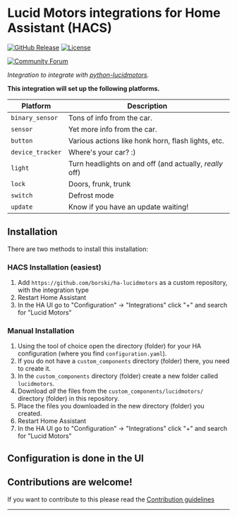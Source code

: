 # Lucid Motors integrations for Home Assistant (HACS)

[![GitHub Release][releases-shield]][releases]
[![License][license-shield]](LICENSE)

[![Community Forum][forum-shield]][forum]

_Integration to integrate with [python-lucidmotors][python-lucidmotors]._

**This integration will set up the following platforms.**

Platform | Description
-- | --
`binary_sensor` | Tons of info from the car.
`sensor` | Yet more info from the car.
`button` | Various actions like honk horn, flash lights, etc.
`device_tracker` | Where's your car? :)
`light` | Turn headlights on and off (and actually, *really* off)
`lock` | Doors, frunk, trunk
`switch` | Defrost mode
`update` | Know if you have an update waiting!

## Installation
There are two methods to install this installation:

### HACS Installation (easiest)
1. Add `https://github.com/borski/ha-lucidmotors` as a custom repository, with the integration type
1. Restart Home Assistant
1. In the HA UI go to "Configuration" -> "Integrations" click "+" and search for "Lucid Motors"

### Manual Installation
1. Using the tool of choice open the directory (folder) for your HA configuration (where you find `configuration.yaml`).
1. If you do not have a `custom_components` directory (folder) there, you need to create it.
1. In the `custom_components` directory (folder) create a new folder called `lucidmotors`.
1. Download _all_ the files from the `custom_components/lucidmotors/` directory (folder) in this repository.
1. Place the files you downloaded in the new directory (folder) you created.
1. Restart Home Assistant
1. In the HA UI go to "Configuration" -> "Integrations" click "+" and search for "Lucid Motors"

## Configuration is done in the UI

<!---->

## Contributions are welcome!

If you want to contribute to this please read the [Contribution guidelines](CONTRIBUTING.md)

***

[python-lucidmotors]: https://github.com/nshp/python-lucidmotors
[commits]: https://github.com/borski/ha-lucidmotors/commits/main
[forum-shield]: https://img.shields.io/badge/community-forum-brightgreen.svg?style=for-the-badge
[forum]: https://community.home-assistant.io/
[license-shield]: https://img.shields.io/github/license/ludeeus/integration_blueprint.svg?style=for-the-badge
[releases-shield]: https://img.shields.io/github/release/ludeeus/integration_blueprint.svg?style=for-the-badge
[releases]: https://github.com/ludeeus/integration_blueprint/releases
